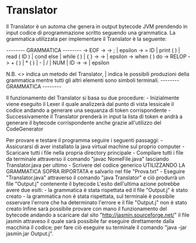 # Translator

Il Translator è un automa che genera in output bytecode JVM prendendo in input codice di programmazione scritto seguendo una grammatica.
La grammatica utilizzata per implementare il Translator è la seguente:

-------- GRAMMATICA --------
<prog> -> <statlist> EOF
<statlist> -> <stat> <statlistp>
<statlistp> -> ; <stat> <statlistp> | epsilon
<stat> -> = ID <expr> | print ( <exprlist> ) | read ( ID ) | cond <whenlist> else <stat> | while ( <bexpr> ) <stat> | { <statlist> }
<whenlist> -> <whenitem> <whenlistp> 
<whenlistp> -> <whenitem> <whenlistp> | epsilon
<whenitem> -> when ( <bexpr> ) do <stat> 
<bexpr> -> RELOP <expr> <expr>
<expr> -> + ( <exprlist> ) | * ( <exprlist> ) | - <expr> <expr> | / <expr> <expr> | NUM | ID
<exprlist> -> <expr> <exprlistp>
<exprlistp> -> <expr> <exprlistp> | epsilon
        
N.B. <> indica un metodo del Translator, | indica le possibili produzioni della grammatica mentre tutti gli altri elementi sono simboli terminali.
-------- GRAMMATICA --------
        
Il funzionamento del Translator si basa su due procedure:
        - Inizialmente viene eseguito il Lexer il quale analizzerà dal punto di vista lessicale il codice andando a generare una sequanza di token corrispondente
        - Successivamente il Translator prenderà in input la lista di token e andrà a generare il bytecode corrispondente anche grazie all'utilizzo del CodeGenerator

Per provare e testare il programma seguire i seguenti passaggi:
        - Assicurarsi di aver installato la java virtual machine sul proprio computer
        - Scaricare tutti i file nella propria directory principale
        - Compilare tutti i file da terminale attraverso il comando "javac NomeFile.java" lasciando Translator.java per ultimo
        - Scrivere del codice generico UTILIZZANDO LA GRAMMATICA SOPRA RIPORTATA e salvarlo nel file "Prova.txt"
        - Eseguire "Translator.java" attraverso il comando "java Translator" e ciò produrrà un file "Output.j" contenente il bytecode
L'esito dell'ultima azione potrebbe avere due esiti:
        - la grammatica è stata rispettata ed il file "Output.j" è stato creato
        - la grammatica non è stata rispettata, sul terminale è possibile osservare l'errore che ha determinato l'errore e il file "Output.j" non è stato creato
Infine sarà possibile provare con mano il funzionamento del bytecode andando a scaricare dal sito "http://jasmin.sourceforge.net/" il file jasmin attraveso il quale sarà possibile far eseguire direttamente dalla macchina il codice; per fare ciò eseguire su terminale il comando "java -jar jasmin.jar Output.j".
